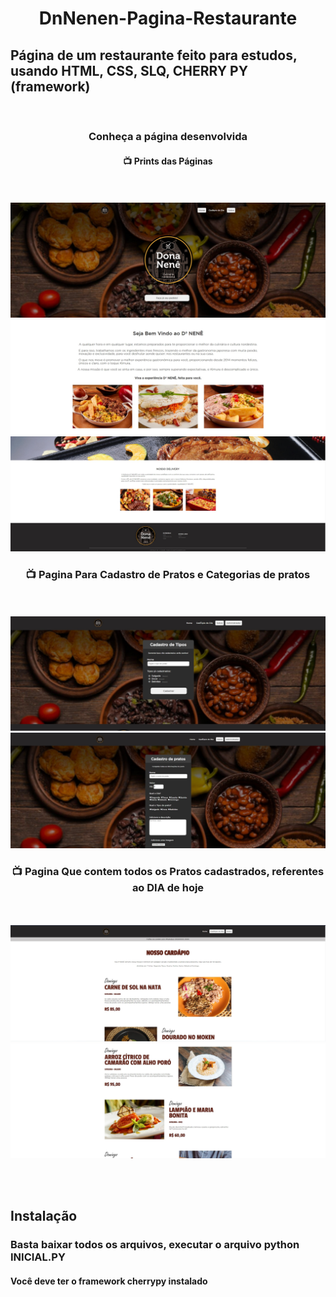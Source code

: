 <div align="center">
<h1> DnNenen-Pagina-Restaurante </h1>
</div>

<h2> Página de um restaurante feito para estudos, usando HTML, CSS, SLQ, CHERRY PY (framework)</h2>
<br>

<div align="center">
<h3>Conheça a página desenvolvida </h3>
<a><h4> 📺 Prints das Páginas </h4></a>
<br><br>
</div>


<img src="https://github.com/diegogodoy06/DnNene-Pag-Restaurante/blob/main/Print/pag-1.jpg">
<img src="https://github.com/diegogodoy06/DnNene-Pag-Restaurante/blob/main/Print/pag-1.1.jpg">
<img src="https://github.com/diegogodoy06/DnNene-Pag-Restaurante/blob/main/Print/pag1.2.jpg">

<br>
<div align="center">
    <a><h3> 📺 Pagina Para Cadastro de Pratos e Categorias de pratos </h3></a>
<br><br>
</div>

<img src="https://github.com/diegogodoy06/DnNene-Pag-Restaurante/blob/main/Print/pag-2.jpg">
<img src="https://github.com/diegogodoy06/DnNene-Pag-Restaurante/blob/main/Print/pag-2.1.jpg">

<br>
<div align="center">
    <a><h3> 📺 Pagina Que contem todos os Pratos cadastrados, referentes ao DIA de hoje </h3></a>
<br><br>
</div>

<img src="https://github.com/diegogodoy06/DnNene-Pag-Restaurante/blob/main/Print/pag-3.jpg">
<img src="https://github.com/diegogodoy06/DnNene-Pag-Restaurante/blob/main/Print/pag-3.1.jpg">

<br><br>
<h2> Instalação</h2>

<h3>Basta baixar todos os arquivos, executar o arquivo python INICIAL.PY</h3>
<h4>Você deve ter o framework cherrypy instalado</h4>